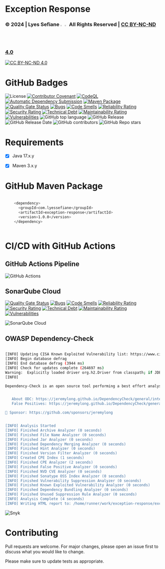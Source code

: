# Exception Response

### © 2024 | Lyes Sefiane <img src="https://raw.githubusercontent.com/wiki/lyes-sefiane/grocery-items-management-application/images/algeria-flag-icon.png" width="2%"> <img src="https://raw.githubusercontent.com/wiki/lyes-sefiane/grocery-items-management-application/images/canada-flag-icon.png" width="2%"> All Rights Reserved | [CC BY-NC-ND 4.0](https://creativecommons.org/licenses/by-nc-nd/4.0/)

[![CC BY-NC-ND 4.0][cc-by-nc-nd-image]][cc-by-nc-nd]

[cc-by-nc-nd]: http://creativecommons.org/licenses/by-nc-nd/4.0/
[cc-by-nc-nd-image]: https://licensebuttons.net/l/by-nc-nd/4.0/88x31.png
[cc-by-nc-nd-shield]: https://img.shields.io/badge/License-CC%20BY--NC--ND%204.0-lightgrey.svg

# GitHub Badges

![License](https://img.shields.io/static/v1?label=License&message=CC-BY-NC-ND-4.0&color=green)
[![Contributor Covenant](https://img.shields.io/badge/Contributor%20Covenant-2.1-4baaaa.svg)](code_of_conduct.md)
[![CodeQL](https://github.com/lyes-sefiane/exception-response/actions/workflows/github-code-scanning/codeql/badge.svg)](https://github.com/lyes-sefiane/exception-response/actions/workflows/github-code-scanning/codeql)
[![Automatic Dependency Submission](https://github.com/lyes-sefiane/exception-response/actions/workflows/dependency-graph/auto-submission/badge.svg)](https://github.com/lyes-sefiane/exception-response/actions/workflows/dependency-graph/auto-submission)
[![Maven Package](https://github.com/lyes-sefiane/exception-response/actions/workflows/maven-publish.yml/badge.svg)](https://github.com/lyes-sefiane/exception-response/actions/workflows/maven-publish.yml)
[![Quality Gate Status](https://sonarcloud.io/api/project_badges/measure?project=lyes-sefiane_exception-response&metric=alert_status)](https://sonarcloud.io/summary/new_code?id=lyes-sefiane_exception-response)
[![Bugs](https://sonarcloud.io/api/project_badges/measure?project=lyes-sefiane_exception-response&metric=bugs)](https://sonarcloud.io/summary/new_code?id=lyes-sefiane_exception-response)
[![Code Smells](https://sonarcloud.io/api/project_badges/measure?project=lyes-sefiane_exception-response&metric=code_smells)](https://sonarcloud.io/summary/new_code?id=lyes-sefiane_exception-response)
[![Reliability Rating](https://sonarcloud.io/api/project_badges/measure?project=lyes-sefiane_exception-response&metric=reliability_rating)](https://sonarcloud.io/summary/new_code?id=lyes-sefiane_exception-response)
[![Security Rating](https://sonarcloud.io/api/project_badges/measure?project=lyes-sefiane_exception-response&metric=security_rating)](https://sonarcloud.io/summary/new_code?id=lyes-sefiane_exception-response)
[![Technical Debt](https://sonarcloud.io/api/project_badges/measure?project=lyes-sefiane_exception-response&metric=sqale_index)](https://sonarcloud.io/summary/new_code?id=lyes-sefiane_exception-response)
[![Maintainability Rating](https://sonarcloud.io/api/project_badges/measure?project=lyes-sefiane_exception-response&metric=sqale_rating)](https://sonarcloud.io/summary/new_code?id=lyes-sefiane_exception-response)
[![Vulnerabilities](https://sonarcloud.io/api/project_badges/measure?project=lyes-sefiane_exception-response&metric=vulnerabilities)](https://sonarcloud.io/summary/new_code?id=lyes-sefiane_exception-response)
![GitHub top language](https://img.shields.io/github/languages/top/lyes-sefiane/exception-response)
![GitHub Release](https://img.shields.io/github/v/release/lyes-sefiane/exception-response)
![GitHub Release Date](https://img.shields.io/github/release-date/lyes-sefiane/exception-response)
![GitHub contributors](https://img.shields.io/github/contributors/lyes-sefiane/exception-response)
![GitHub Repo stars](https://img.shields.io/github/stars/lyes-sefiane/exception-response?style=social)

# Requirements

- [x] Java 17.x.y

- [x] Maven 3.x.y



# GitHub Maven Package

```bash

    <dependency>
      <groupId>com.lyessefiane</groupId>
      <artifactId>exception-response</artifactId>
      <version>1.0.0</version>
    </dependency>
    
```
# CI/CD with GitHub Actions

## GitHub Actions Pipeline

<img title="GitHub Actions" alt="GitHub Actions" src="https://raw.githubusercontent.com/wiki/lyes-sefiane/exception-response/images/lyes-sefiane-maven-publish.PNG">

## SonarQube Cloud

[![Quality Gate Status](https://sonarcloud.io/api/project_badges/measure?project=lyes-sefiane_exception-response&metric=alert_status)](https://sonarcloud.io/summary/new_code?id=lyes-sefiane_exception-response)
[![Bugs](https://sonarcloud.io/api/project_badges/measure?project=lyes-sefiane_exception-response&metric=bugs)](https://sonarcloud.io/summary/new_code?id=lyes-sefiane_exception-response)
[![Code Smells](https://sonarcloud.io/api/project_badges/measure?project=lyes-sefiane_exception-response&metric=code_smells)](https://sonarcloud.io/summary/new_code?id=lyes-sefiane_exception-response)
[![Reliability Rating](https://sonarcloud.io/api/project_badges/measure?project=lyes-sefiane_exception-response&metric=reliability_rating)](https://sonarcloud.io/summary/new_code?id=lyes-sefiane_exception-response)
[![Security Rating](https://sonarcloud.io/api/project_badges/measure?project=lyes-sefiane_exception-response&metric=security_rating)](https://sonarcloud.io/summary/new_code?id=lyes-sefiane_exception-response)
[![Technical Debt](https://sonarcloud.io/api/project_badges/measure?project=lyes-sefiane_exception-response&metric=sqale_index)](https://sonarcloud.io/summary/new_code?id=lyes-sefiane_exception-response)
[![Maintainability Rating](https://sonarcloud.io/api/project_badges/measure?project=lyes-sefiane_exception-response&metric=sqale_rating)](https://sonarcloud.io/summary/new_code?id=lyes-sefiane_exception-response)
[![Vulnerabilities](https://sonarcloud.io/api/project_badges/measure?project=lyes-sefiane_exception-response&metric=vulnerabilities)](https://sonarcloud.io/summary/new_code?id=lyes-sefiane_exception-response)

<img title="SonarQube Cloud" alt="SonarQube Cloud" src="https://raw.githubusercontent.com/wiki/lyes-sefiane/exception-response/images/lyes-sefiane-sonarcloud-analysis.PNG">


## OWASP Dependency-Check

```bash

[INFO] Updating CISA Known Exploited Vulnerability list: https://www.cisa.gov/sites/default/files/feeds/known_exploited_vulnerabilities.json
[INFO] Begin database defrag
[INFO] End database defrag (3944 ms)
[INFO] Check for updates complete (264697 ms)
Warning:  Explicitly loaded driver org.h2.Driver from classpath; if JDBCv4 service loading is supported by the driver you should remove the dbDriver configuration
[INFO] 

Dependency-Check is an open source tool performing a best effort analysis of 3rd party dependencies; false positives and false negatives may exist in the analysis performed by the tool. Use of the tool and the reporting provided constitutes acceptance for use in an AS IS condition, and there are NO warranties, implied or otherwise, with regard to the analysis or its use. Any use of the tool and the reporting provided is at the user's risk. In no event shall the copyright holder or OWASP be held liable for any damages whatsoever arising out of or in connection with the use of this tool, the analysis performed, or the resulting report.


   About ODC: https://jeremylong.github.io/DependencyCheck/general/internals.html
   False Positives: https://jeremylong.github.io/DependencyCheck/general/suppression.html

💖 Sponsor: https://github.com/sponsors/jeremylong


[INFO] Analysis Started
[INFO] Finished Archive Analyzer (0 seconds)
[INFO] Finished File Name Analyzer (0 seconds)
[INFO] Finished Jar Analyzer (0 seconds)
[INFO] Finished Dependency Merging Analyzer (0 seconds)
[INFO] Finished Hint Analyzer (0 seconds)
[INFO] Finished Version Filter Analyzer (0 seconds)
[INFO] Created CPE Index (1 seconds)
[INFO] Finished CPE Analyzer (2 seconds)
[INFO] Finished False Positive Analyzer (0 seconds)
[INFO] Finished NVD CVE Analyzer (0 seconds)
[INFO] Finished Sonatype OSS Index Analyzer (0 seconds)
[INFO] Finished Vulnerability Suppression Analyzer (0 seconds)
[INFO] Finished Known Exploited Vulnerability Analyzer (0 seconds)
[INFO] Finished Dependency Bundling Analyzer (0 seconds)
[INFO] Finished Unused Suppression Rule Analyzer (0 seconds)
[INFO] Analysis Complete (4 seconds)
[INFO] Writing HTML report to: /home/runner/work/exception-response/exception-response/target/dependency-check-report.html


```

<img title="Snyk" alt="Snyk" src="https://raw.githubusercontent.com/wiki/lyes-sefiane/exception-response/images/lyes-sefiane-dependency-check.PNG">


# Contributing

Pull requests are welcome. For major changes, please open an issue first to discuss what you would like to change.

Please make sure to update tests as appropriate.